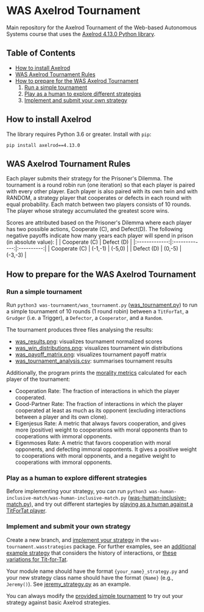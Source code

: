 # WAS Axelrod Tournament

Main repository for the Axelrod Tournament of the Web-based Autonomous Systems course that uses the [Axelrod 4.13.0 Python library](https://pypi.org/project/Axelrod/).

## Table of Contents
-   [How to install Axelrod](#how-to-install-axelrod)
-   [WAS Axelrod Tournament Rules](#was-axelrod-tournament-rules)
-   [How to prepare for the WAS Axelrod Tournament](#how-to-prepare-for-the-was-axelrod-tournament)
    1. [Run a simple tournament](#run-a-simple-tournament)
    2. [Play as a human to explore different strategies](#play-as-a-human-to-explore-different-strategies)
    3. [Implement and submit your own strategy](#implement-and-submit-your-own-strategy)
    
## How to install Axelrod
The library requires Python 3.6 or greater. Install with `pip`:
```
pip install axelrod==4.13.0
```

## WAS Axelrod Tournament Rules
Each player submits their strategy for the Prisoner's Dilemma. The tournament is a round robin run (one iteration) so that each player is paired with every other player. 
Each player is also paired with its own twin and with RANDOM, a strategy player that cooperates or defects in each round with equal probability. 
Each match between two players consists of 10 rounds.
The player whose strategy accumulated the greatest score wins.

Scores are attributed based on the Prisoner's Dilemma where each player has two possible actions, Cooperate (C), and Defect(D). The following negative payoffs indicate how many years each player will spend in prison (in absolute value):
|               | Cooperate (C) | Defect (D) |
|:-------------:|:-------------:|:----------:|
| Cooperate (C) |    (-1,-1)    |   (-5,0)   |
|   Defect (D)  |    (0,-5)     |   (-3,-3)  |


## How to prepare for the WAS Axelrod Tournament
### Run a simple tournament 
Run `python3 was-tournament/was_tournament.py` ([was_tournament.py](/was-tournament/was_tournament.py)) to run a simple tournament of 10 rounds (1 round robin) between a `TitForTat`, a `Grudger` (i.e. a Trigger), a `Defector`, a `Cooperator`, and a `Random`.

The tournament produces three files analysing the results:
- [was_results.png](/was-tournament/was_results.png): visualizes tournament normalized scores
- [was_win_distributions.png](/was-tournament/was_win_distributions.png): visualizes tournament win distributions
- [was_payoff_matrix.png](/was-tournament/was_payoff_matrix.png): visualizes tournament payoff matrix
- [was_tournament_analysis.csv](/was-tournament/was_tournament_analysis.csv): summarises tournament results

Additionally, the program prints the [morality metrics](https://axelrod.readthedocs.io/en/stable/how-to/calculate_morality_metrics.html) calculated for each player of the tournament:
- Cooperation Rate: The fraction of interactions in which the player cooperated.
- Good-Partner Rate: The fraction of interactions in which the player cooperated at least as much as its opponent (excluding interactions between a player and its own clone).
- Eigenjesus Rate: A metric that always favors cooperation, and gives more (positive) weight to cooperations with moral opponents than
to cooperations with immoral opponents.
- Eigenmoses Rate: A metric that favors cooperation with moral opponents, and defecting immoral oppontents. It gives a positive weight to cooperations with moral opponents, and a negative weight to cooperations with immoral opponents.

### Play as a human to explore different strategies
Before implementing your strategy, you can run `python3 was-human-inclusive-match/was-human-inclusive-match.py` ([was-human-inclusive-match.py](/was-human-inclusive-match/was_human_inclusive_match.py)), and try out different startegies by 
[playing as a human against a TitForTat player](https://axelrod.readthedocs.io/en/fix-documentation/tutorials/getting_started/human_interaction.html). 

### Implement and submit your own strategy
Create a new branch, and [implement your strategy](https://axelrod.readthedocs.io/en/fix-documentation/tutorials/contributing/strategy/writing_the_new_strategy.html) in the `was-tournament.wasstrategies` package. For further examples, see an [additional example strategy](https://github.com/Axelrod-Python/Axelrod/blob/75ef1f24187350292c43d244370c100c644748bc/docs/how-to/contributing/strategy/writing_the_new_strategy.rst) that considers the history of interactions, or [these variations for Tit-for-Tat](https://github.com/Axelrod-Python/Axelrod/blob/dev/axelrod/strategies/titfortat.py).

Your module name should have the format  `{your_name}_strategy.py` and your new strategy class name should have the format `{Name}` (e.g., `Jeremy()`). See [jeremy_strategy.py](/was-tournament/wasstrategies/jeremy_strategy.py) as an example. 

You can always modify the [provided simple tournament](/was-tournament/was_tournament.py) to try out your strategy against basic Axelrod strategies.
